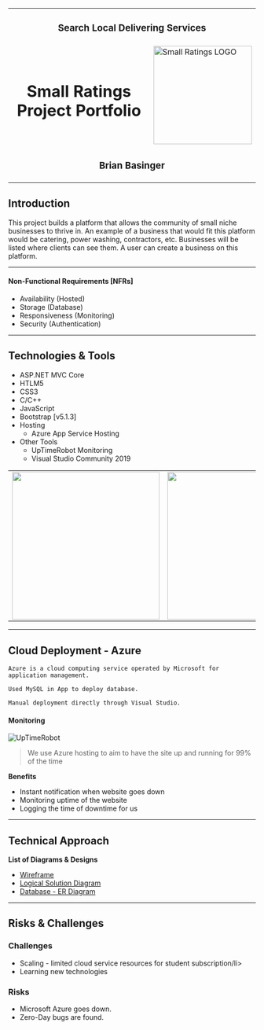 <table>
  <tr>
        <td align="center" colspan=10><h3>Search Local Delivering Services</h3></td>
  </tr>
  <tr>
    <td colspan=8 align="center"><h1>Small Ratings Project Portfolio</h1></td>
    <td colspan=2><img width="200px" height="200px" src="https://smallratings.azurewebsites.net/img/SmallRatingsLogo1.png" alt="Small Ratings LOGO"></td>
  </tr>
  <tr>
    <td colspan=10 align="center"><h3>Brian Basinger</h3></td>
  </tr>
</table>

## Introduction
This project builds a platform that allows the community of small niche businesses to thrive in. An example of a business that would fit this platform would be catering, power washing, contractors, etc. Businesses will be listed where clients can see them. A user can create a business on this platform.

---

#### Non-Functional Requirements \[NFRs]
- Availability (Hosted)
- Storage (Database)
- Responsiveness (Monitoring)
- Security (Authentication)
       
---
## Technologies & Tools
- ASP.NET MVC Core
- HTLM5
- CSS3
- C/C++
- JavaScript
- Bootstrap \[v5.1.3]
- Hosting
  - Azure App Service Hosting
- Other Tools
  - UpTimeRobot Monitoring
  - Visual Studio Community 2019

<table>
  <tr align="center">
    <td>
      <img width="300" src="https://www.imagar.com/wp-content/uploads/2018/06/azure.png"/>
    </td>
     <td>
      <img width="300" src="https://v6i7z7i8.rocketcdn.me/wp-content/uploads/2014/09/asp_net.png"/>
      </td>
   <td>
      <img width="300" src="https://pbs.twimg.com/profile_images/1255113654049128448/J5Yt92WW_400x400.png"/>
      </td> 
  </tr><tr></tr>
</table>

---
## Cloud Deployment - Azure
``` 
Azure is a cloud computing service operated by Microsoft for application management.

Used MySQL in App to deploy database.

Manual deployment directly through Visual Studio.
```

#### Monitoring

![UpTimeRobot](https://blog.uptimerobot.com/wp-content/uploads/2014/01/uptime-robot-dashboard.jpg)
> We use Azure hosting to aim to have the site up and running for 99% of the time

**Benefits**
- Instant notification when website goes down
- Monitoring uptime of the website
- Logging the time of downtime for us

---
## Technical Approach

**List of Diagrams & Designs**
- [Wireframe](https://raw.githubusercontent.com/TBYT/CapstoneSmallRatings/main/README/Wireframe.jpg)
- [Logical Solution Diagram](https://raw.githubusercontent.com/TBYT/CapstoneSmallRatings/main/README/Logical1.png)
- [Database - ER Diagram](https://raw.githubusercontent.com/TBYT/CapstoneSmallRatings/main/README/ERDiagram.JPG)

---
## Risks & Challenges

### Challenges 
<ul>
  <li>Scaling - limited cloud service resources for student subscription/li>
  <li>Learning new technologies</li>
</ul>

### Risks
<ul>
  <li>Microsoft Azure goes down.</li>
  <li>Zero-Day bugs are found.</li>
</ul>
